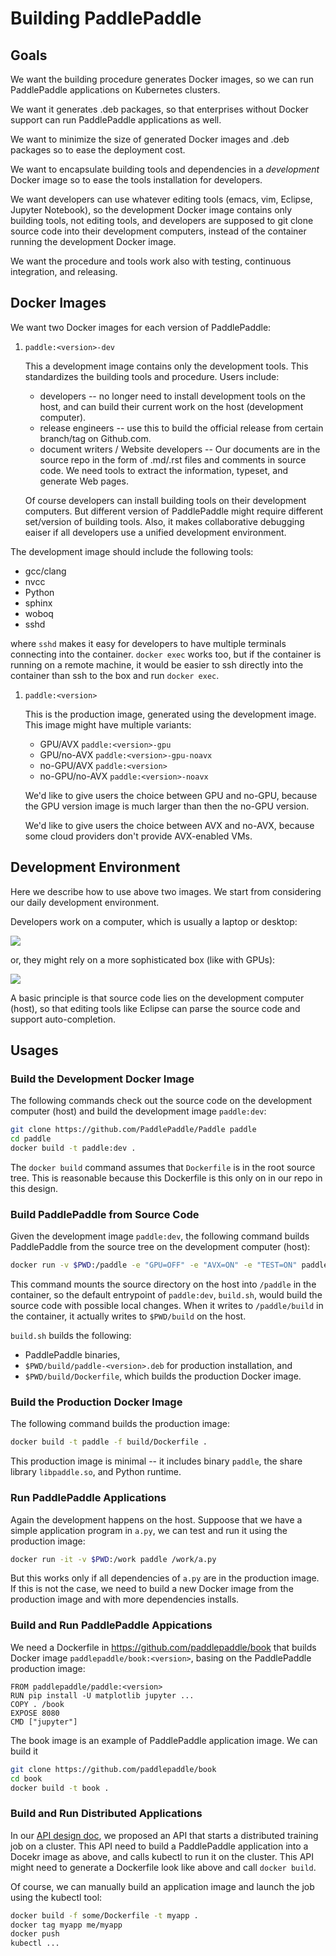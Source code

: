 # Building PaddlePaddle

## Goals

We want the building procedure generates Docker images, so we can run PaddlePaddle applications on Kubernetes clusters.

We want it generates .deb packages, so that enterprises without Docker support can run PaddlePaddle applications as well.

We want to minimize the size of  generated Docker images and .deb packages so to ease the deployment cost.

We want to encapsulate building tools and dependencies in a *development* Docker image so to ease the tools installation for developers.

We want developers can use whatever editing tools (emacs, vim, Eclipse, Jupyter Notebook), so the development Docker image contains only building tools, not editing tools, and developers are supposed to git clone source code into their development computers, instead of the container running the development Docker image.

We want the procedure and tools work also with testing, continuous integration, and releasing.


## Docker Images

We want two Docker images for each version of PaddlePaddle:

1. `paddle:<version>-dev`

   This a development image contains only the development tools.  This standardizes the building tools and procedure.  Users include:

   - developers -- no longer need to install development tools on the host, and can build their current work on the host (development computer).
   - release engineers -- use this to build the official release from certain branch/tag on Github.com.
   - document writers / Website developers -- Our documents are in the source repo in the form of .md/.rst files and comments in source code.  We need tools to extract the information, typeset, and generate Web pages.

   Of course developers can install building tools on their development computers.  But different version of PaddlePaddle might require different set/version of building tools.  Also, it makes collaborative debugging eaiser if all developers use a unified development environment.

  The development image should include the following tools:

   - gcc/clang
   - nvcc
   - Python
   - sphinx
   - woboq
   - sshd

   where `sshd` makes it easy for developers to have multiple terminals connecting into the container.  `docker exec` works too, but if the container is running on a remote machine, it would be easier to ssh directly into the container than ssh to the box and run `docker exec`.

1. `paddle:<version>`

   This is the production image, generated using the development image. This image might have multiple variants:

   - GPU/AVX   `paddle:<version>-gpu`
   - GPU/no-AVX  `paddle:<version>-gpu-noavx`
   - no-GPU/AVX  `paddle:<version>`
   - no-GPU/no-AVX  `paddle:<version>-noavx`

   We'd like to give users the choice between GPU and no-GPU, because the GPU version image is much larger than then the no-GPU version.

   We'd like to give users the choice between AVX and no-AVX, because some cloud providers don't provide AVX-enabled VMs.


## Development Environment

Here we describe how to use above two images.  We start from considering our daily development environment.

Developers work on a computer, which is usually a laptop or desktop:

![](doc/paddle-development-environment.png)

or, they might rely on a more sophisticated box (like with GPUs):

![](doc/paddle-development-environment-gpu.png)

A basic principle is that source code lies on the development computer (host), so that editing tools like Eclipse can parse the source code and support auto-completion.


## Usages

### Build the Development Docker Image

The following commands check out the source code on the development computer (host) and build the development image `paddle:dev`:

```bash
git clone https://github.com/PaddlePaddle/Paddle paddle
cd paddle
docker build -t paddle:dev .
```

The `docker build` command assumes that `Dockerfile` is in the root source tree.  This is reasonable because this Dockerfile is this only on in our repo in this design.


### Build PaddlePaddle from Source Code

Given the development image `paddle:dev`, the following command builds PaddlePaddle from the source tree on the development computer (host):

```bash
docker run -v $PWD:/paddle -e "GPU=OFF" -e "AVX=ON" -e "TEST=ON" paddle:dev
```

This command mounts the source directory on the host into `/paddle` in the container, so  the default entrypoint of `paddle:dev`, `build.sh`, would build the source code with possible local changes.  When it writes to `/paddle/build` in the container, it actually writes to `$PWD/build` on the host.

`build.sh` builds the following:

- PaddlePaddle binaries,
- `$PWD/build/paddle-<version>.deb` for production installation, and
- `$PWD/build/Dockerfile`, which builds the production Docker image.


### Build the Production Docker Image

The following command builds the production image:

```bash
docker build -t paddle -f build/Dockerfile .
```

This production image is minimal -- it includes binary `paddle`, the share library `libpaddle.so`, and Python runtime.

### Run PaddlePaddle Applications

Again the development happens on the host.  Suppoose that we have a simple application program in `a.py`, we can test and run it using the production image:

```bash
docker run -it -v $PWD:/work paddle /work/a.py
```

But this works only if all dependencies of `a.py` are in the production image. If this is not the case, we need to build a new Docker image from the production image and with more dependencies installs.

### Build and Run PaddlePaddle Appications

We need a Dockerfile in https://github.com/paddlepaddle/book that builds Docker image `paddlepaddle/book:<version>`, basing on the PaddlePaddle production image:

```
FROM paddlepaddle/paddle:<version>
RUN pip install -U matplotlib jupyter ...
COPY . /book
EXPOSE 8080
CMD ["jupyter"]
```

The book image is an example of PaddlePaddle application image.  We can build it

```bash
git clone https://github.com/paddlepaddle/book
cd book
docker build -t book .
```

### Build and Run Distributed Applications

In our [API design doc](https://github.com/PaddlePaddle/Paddle/blob/develop/doc/design/api.md#distributed-training), we proposed an API that starts a distributed training job on a cluster.  This API need to build a PaddlePaddle application into a Docekr image as above, and calls kubectl to run it on the cluster.  This API might need to generate a Dockerfile look like above and call `docker build`.

Of course, we can manually build an application image and launch the job using the kubectl tool:

```bash
docker build -f some/Dockerfile -t myapp .
docker tag myapp me/myapp
docker push
kubectl ...
```
